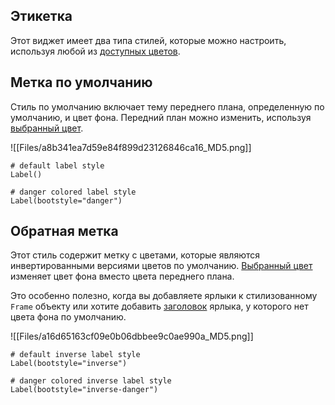[](https://github.com/israel-dryer/ttkbootstrap/edit/master/docs/styleguide/label.md "Отредактируйте эту страницу")

## Этикетка

Этот виджет имеет два типа стилей, которые можно настроить, используя любой из [доступных цветов](https://ttkbootstrap.readthedocs.io/en/latest/styleguide/#colors).

## Метка по умолчанию

Стиль по умолчанию включает тему переднего плана, определенную по умолчанию, и цвет фона. Передний план можно изменить, используя [выбранный цвет](https://ttkbootstrap.readthedocs.io/en/latest/styleguide/#colors).

![[Files/a8b341ea7d59e84f899d23126846ca16_MD5.png]]

```
# default label style
Label()

# danger colored label style
Label(bootstyle="danger")

```

## Обратная метка

Этот стиль содержит метку с цветами, которые являются инвертированными версиями цветов по умолчанию. [Выбранный цвет](https://ttkbootstrap.readthedocs.io/en/latest/styleguide/#colors) изменяет цвет фона вместо цвета переднего плана.

Это особенно полезно, когда вы добавляете ярлыки к стилизованному `Frame` объекту или хотите добавить [заголовок](https://ttkbootstrap.readthedocs.io/en/latest/gallery/mediaplayer/) ярлыка, у которого нет цвета фона по умолчанию.

![[Files/a16d65163cf09e0b06dbbee9c0ae990a_MD5.png]]

```
# default inverse label style
Label(bootstyle="inverse")

# danger colored inverse label style
Label(bootstyle="inverse-danger")

```